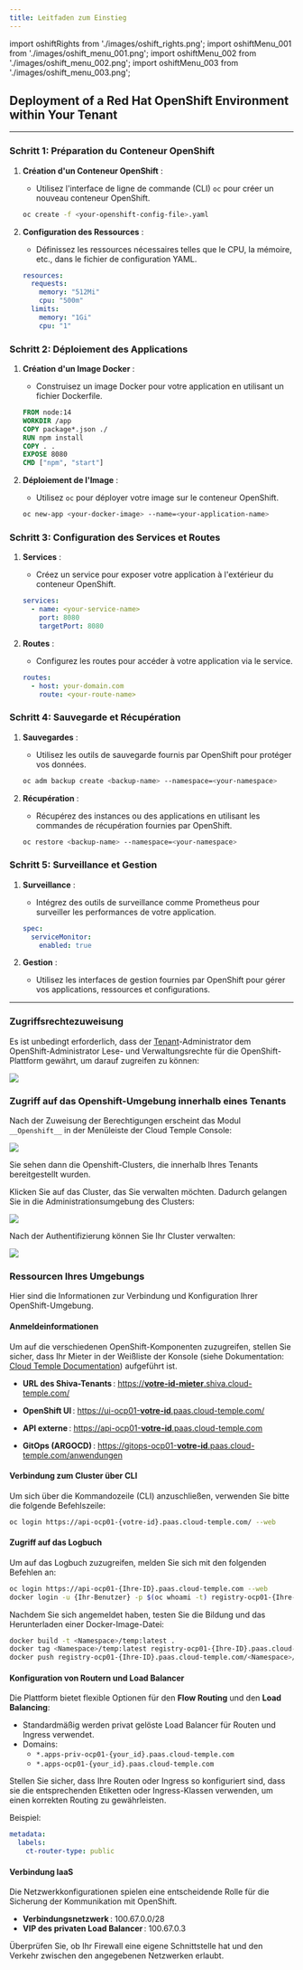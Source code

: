 ```yaml
---
title: Leitfaden zum Einstieg
---
```


import oshiftRights from './images/oshift_rights.png';
import oshiftMenu_001 from './images/oshift_menu_001.png';
import oshiftMenu_002 from './images/oshift_menu_002.png';
import oshiftMenu_003 from './images/oshift_menu_003.png';

## Deployment of a Red Hat OpenShift Environment within Your Tenant

---

### Schritt 1: Préparation du Conteneur OpenShift

1. **Création d'un Conteneur OpenShift** :
   - Utilisez l'interface de ligne de commande (CLI) `oc` pour créer un nouveau conteneur OpenShift.
   ```bash
   oc create -f <your-openshift-config-file>.yaml
   ```

2. **Configuration des Ressources** :
   - Définissez les ressources nécessaires telles que le CPU, la mémoire, etc., dans le fichier de configuration YAML.
   ```yaml
   resources:
     requests:
       memory: "512Mi"
       cpu: "500m"
     limits:
       memory: "1Gi"
       cpu: "1"
   ```

### Schritt 2: Déploiement des Applications

1. **Création d'un Image Docker** :
   - Construisez un image Docker pour votre application en utilisant un fichier Dockerfile.
   ```Dockerfile
   FROM node:14
   WORKDIR /app
   COPY package*.json ./
   RUN npm install
   COPY . .
   EXPOSE 8080
   CMD ["npm", "start"]
   ```

2. **Déploiement de l'Image** :
   - Utilisez `oc` pour déployer votre image sur le conteneur OpenShift.
   ```bash
   oc new-app <your-docker-image> --name=<your-application-name>
   ```

### Schritt 3: Configuration des Services et Routes

1. **Services** :
   - Créez un service pour exposer votre application à l'extérieur du conteneur OpenShift.
   ```yaml
   services:
     - name: <your-service-name>
       port: 8080
       targetPort: 8080
   ```

2. **Routes** :
   - Configurez les routes pour accéder à votre application via le service.
   ```yaml
   routes:
     - host: your-domain.com
       route: <your-route-name>
   ```

### Schritt 4: Sauvegarde et Récupération

1. **Sauvegardes** :
   - Utilisez les outils de sauvegarde fournis par OpenShift pour protéger vos données.
   ```bash
   oc adm backup create <backup-name> --namespace=<your-namespace>
   ```

2. **Récupération** :
   - Récupérez des instances ou des applications en utilisant les commandes de récupération fournies par OpenShift.
   ```bash
   oc restore <backup-name> --namespace=<your-namespace>
   ```

### Schritt 5: Surveillance et Gestion

1. **Surveillance** :
   - Intégrez des outils de surveillance comme Prometheus pour surveiller les performances de votre application.
   ```yaml
   spec:
     serviceMonitor:
       enabled: true
   ```

2. **Gestion** :
   - Utilisez les interfaces de gestion fournies par OpenShift pour gérer vos applications, ressources et configurations.

---

### Zugriffsrechtezuweisung

Es ist unbedingt erforderlich, dass der [Tenant](../console/iam/concepts.md#tenant)-Administrator dem OpenShift-Administrator Lese- und Verwaltungsrechte für die OpenShift-Plattform gewährt, um darauf zugreifen zu können:

<img src={oshiftRights} />

### Zugriff auf das Openshift-Umgebung innerhalb eines Tenants

Nach der Zuweisung der Berechtigungen erscheint das Modul `__Openshift__` in der Menüleiste der Cloud Temple Console:

<img src={oshiftMenu_001} />

Sie sehen dann die Openshift-Clusters, die innerhalb Ihres Tenants bereitgestellt wurden.

Klicken Sie auf das Cluster, das Sie verwalten möchten. Dadurch gelangen Sie in die Administrationsumgebung des Clusters:

<img src={oshiftMenu_002} />

Nach der Authentifizierung können Sie Ihr Cluster verwalten:

<img src={oshiftMenu_003} />

### Ressourcen Ihres Umgebungs

Hier sind die Informationen zur Verbindung und Konfiguration Ihrer OpenShift-Umgebung.

#### Anmeldeinformationen

Um auf die verschiedenen OpenShift-Komponenten zuzugreifen, stellen Sie sicher, dass Ihr Mieter in der Weißliste der Konsole (siehe Dokumentation: [Cloud Temple Documentation](https://docs.cloud-temple.com/)) aufgeführt ist.

- __URL des Shiva-Tenants__ :
  [https://__votre-id-mieter__.shiva.cloud-temple.com/](https://**votre-id-mieter**.shiva.cloud-temple.com/)

- __OpenShift UI__ :
  [https://ui-ocp01-__votre-id__.paas.cloud-temple.com/](https://ui-ocp01-**votre-id**.paas.cloud-temple.com/)

- __API externe__ :
  [https://api-ocp01-__votre-id__.paas.cloud-temple.com](https://api-ocp01-**votre-id**.paas.cloud-temple.com)

- __GitOps (ARGOCD)__ :
  [https://gitops-ocp01-__votre-id__.paas.cloud-temple.com/anwendungen](https://gitops-ocp01-**votre-id**.paas.cloud-temple.com/anwendungen)

#### Verbindung zum Cluster über CLI

Um sich über die Kommandozeile (CLI) anzuschließen, verwenden Sie bitte die folgende Befehlszeile:

```bash
oc login https://api-ocp01-{votre-id}.paas.cloud-temple.com/ --web
```

#### Zugriff auf das Logbuch

Um auf das Logbuch zuzugreifen, melden Sie sich mit den folgenden Befehlen an:

```bash
oc login https://api-ocp01-{Ihre-ID}.paas.cloud-temple.com --web
docker login -u {Ihr-Benutzer} -p $(oc whoami -t) registry-ocp01-{Ihre-ID}.paas.cloud-temple.com
```

Nachdem Sie sich angemeldet haben, testen Sie die Bildung und das Herunterladen einer Docker-Image-Datei:

```bash
docker build -t <Namespace>/temp:latest .
docker tag <Namespace>/temp:latest registry-ocp01-{Ihre-ID}.paas.cloud-temple.com/<Namespace>/temp:latest
docker push registry-ocp01-{Ihre-ID}.paas.cloud-temple.com/<Namespace>/temp:latest
```

#### Konfiguration von Routern und Load Balancer

Die Plattform bietet flexible Optionen für den __Flow Routing__ und den __Load Balancing__:

- Standardmäßig werden privat gelöste Load Balancer für Routen und Ingress verwendet.
- Domains:
  - `*.apps-priv-ocp01-{your_id}.paas.cloud-temple.com`
  - `*.apps-ocp01-{your_id}.paas.cloud-temple.com`

Stellen Sie sicher, dass Ihre Routen oder Ingress so konfiguriert sind, dass sie die entsprechenden Etiketten oder Ingress-Klassen verwenden, um einen korrekten Routing zu gewährleisten.

Beispiel:

```yaml
metadata:
  labels:
    ct-router-type: public
```

#### Verbindung IaaS

Die Netzwerkkonfigurationen spielen eine entscheidende Rolle für die Sicherung der Kommunikation mit OpenShift.

- __Verbindungsnetzwerk__ : 100.67.0.0/28
- __VIP des privaten Load Balancer__ : 100.67.0.3

Überprüfen Sie, ob Ihr Firewall eine eigene Schnittstelle hat und den Verkehr zwischen den angegebenen Netzwerken erlaubt.
